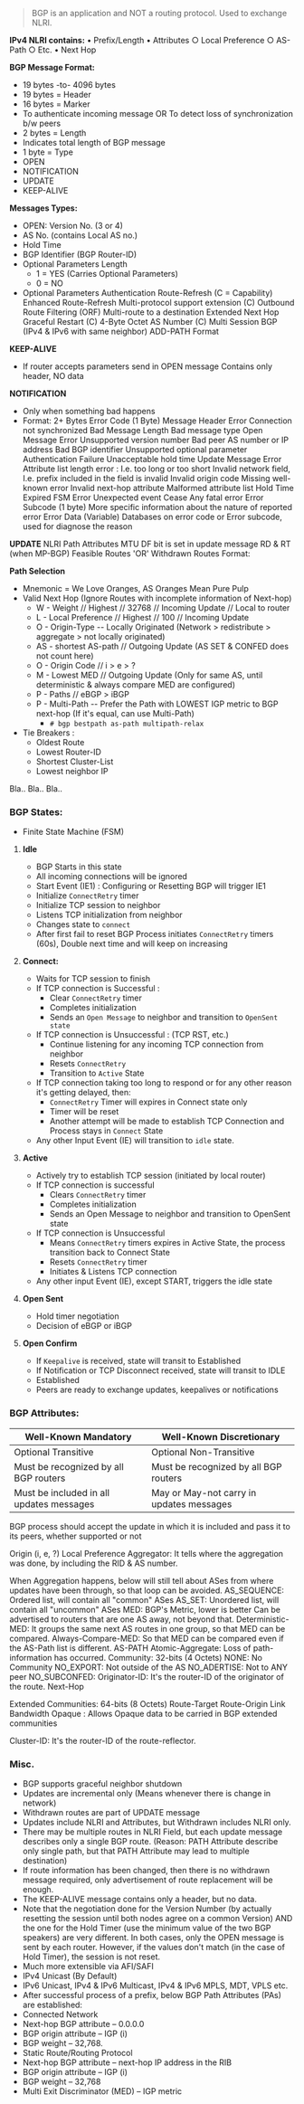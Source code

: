 > BGP is an application and NOT a routing protocol. Used to exchange NLRI.

**IPv4 NLRI contains:**
• Prefix/Length
	• Attributes
		○ Local Preference
		○ AS-Path
		○ Etc.
	• Next Hop

**BGP Message Format:**
- 19 bytes -to- 4096 bytes
- 19 bytes = Header
- 16 bytes = Marker
- To authenticate incoming message OR To detect loss of synchronization b/w peers
- 2 bytes = Length
- Indicates total length of BGP message
- 1 byte = Type
- OPEN
- NOTIFICATION
- UPDATE
- KEEP-ALIVE



**Messages Types:**
- OPEN: Version No. (3 or 4)
- AS No. (contains Local AS no.)
- Hold Time
- BGP Identifier (BGP Router-ID)
- Optional Parameters Length
	- 1 = YES (Carries Optional Parameters)
	- 0 = NO 
- Optional Parameters
Authentication
Route-Refresh (C = Capability)
Enhanced Route-Refresh
Multi-protocol support extension (C)
Outbound Route Filtering (ORF)
Multi-route to a destination
Extended Next Hop
Graceful Restart (C)
4-Byte Octet AS Number (C)
Multi Session BGP (IPv4 & IPv6 with same neighbor)
ADD-PATH
Format



**KEEP-ALIVE**
 - If router accepts parameters send in OPEN message Contains only header, NO data

**NOTIFICATION**
 - Only when something bad happens
 - Format:
2+ Bytes
Error Code (1 Byte)
Message Header Error
Connection not synchronized
Bad Message Length
Bad message type
Open Message Error
Unsupported version number
Bad peer AS number or IP address
Bad BGP identifier
Unsupported optional parameter
Authentication Failure
Unacceptable hold time
Update Message Error
Attribute list length error : I.e. too long or too short
Invalid network field, I.e. prefix included in the field is invalid
Invalid origin code
Missing well-known error
Invalid next-hop attribute
Malformed attribute list
Hold Time Expired
FSM Error
Unexpected event
Cease
Any fatal error
Error Subcode (1 byte)
More specific information about the nature of reported error
Error Data (Variable)
Databases on error code or Error subcode, used for diagnose the reason

**UPDATE**
NLRI
Path Attributes
MTU
DF bit is set in update message
RD & RT (when MP-BGP)
Feasible Routes 'OR' Withdrawn Routes
Format:



**Path Selection**
 - Mnemonic = We Love Oranges, AS Oranges Mean Pure Pulp
 - Valid Next Hop (Ignore Routes with incomplete information of Next-hop)
	- W - Weight // Highest // 32768 // Incoming Update // Local to router
	- L - Local Preference // Highest // 100 // Incoming Update
	- O - Origin-Type -- Locally Originated (Network > redistribute > aggregate > not locally originated)
	- AS - shortest AS-path // Outgoing Update (AS SET & CONFED does not count here)
	- O - Origin Code  //  i > e > ?
	- M - Lowest MED // Outgoing Update (Only for same AS, until deterministic & always compare MED are configured)
	- P - Paths // eBGP > iBGP
	- P - Multi-Path -- Prefer the Path with LOWEST IGP metric to BGP next-hop (If it's equal, can use Multi-Path)
		- `# bgp bestpath as-path multipath-relax`
  - Tie Breakers :
	- Oldest Route
	- Lowest Router-ID
	- Shortest Cluster-List
	- Lowest neighbor IP
 
Bla.. Bla.. Bla..


### BGP States:
 - Finite State Machine (FSM)
 1. **Idle**
	- BGP Starts in this state
	- All incoming connections will be ignored
	- Start Event (IE1) : Configuring or Resetting BGP will trigger IE1
	- Initialize `ConnectRetry` timer
	- Initialize TCP session to neighbor
	- Listens TCP initialization from neighbor
	- Changes state to `connect`
	- After first fail to reset BGP Process initiates `ConnectRetry` timers (60s), Double next time and will keep on increasing 

2. **Connect:**
	- Waits for TCP session to finish
	- If TCP connection is Successful :
		- Clear `ConnectRetry` timer
		- Completes initialization
		- Sends an `Open Message` to neighbor and transition to `OpenSent state`
	- If TCP connection is Unsuccessful : (TCP RST, etc.)
		- Continue listening for any incoming TCP connection from neighbor
		- Resets `ConnectRetry`
		- Transition to `Active` State
	- If TCP connection taking too long to respond or for any other reason it's getting delayed, then:
		- `ConnectRetry` Timer will expires in Connect state only
		- Timer will be reset
		- Another attempt will be made to establish TCP Connection and Process stays in `Connect` State
	- Any other Input Event (IE) will transition to `idle` state.
 
3. **Active**
	- Actively try to establish TCP session (initiated by local router)
	- If TCP connection is successful
		- Clears `ConnectRetry` timer
		- Completes initialization
		- Sends an Open Message to neighbor and transition to OpenSent state
	- If TCP connection is Unsuccessful
		- Means `ConnectRetry` timers expires in Active State, the process transition back to Connect State
		- Resets `ConnectRetry` timer
		- Initiates & Listens TCP connection
	- Any other input Event (IE), except START, triggers the idle state

4. **Open Sent**
	- Hold timer negotiation
	- Decision of eBGP or iBGP

5. **Open Confirm**
	- If `Keepalive` is received, state will transit to Established
	- If Notification or TCP Disconnect received, state will transit to IDLE
	- Established
	- Peers are ready to exchange updates, keepalives or notifications
 


### BGP Attributes:
Well-Known Mandatory | Well-Known Discretionary
| - | - |
Optional Transitive | Optional Non-Transitive
Must be recognized by all BGP routers | Must be recognized by all BGP routers
Must be included in all  updates messages | May or May-not carry in  updates messages
BGP process should accept the update in which it is included and pass it to its peers, whether supported or not
 
Origin (i, e, ?)
Local Preference
Aggregator: It tells where the aggregation was done, by including the RID & AS number.
 
When Aggregation happens, below will still tell about ASes from where updates have been through, so that loop can be avoided.
AS_SEQUENCE:  Ordered list, will contain all "common" ASes
AS_SET: Unordered list, will contain all "uncommon" ASes
MED:
BGP's Metric, lower is better
Can be advertised to routers that are one AS away, not beyond that.
Deterministic-MED: It groups the same next AS routes in one group, so that MED can be compared.
Always-Compare-MED: So that MED can be compared even if the AS-Path list is different.
AS-PATH
Atomic-Aggregate: Loss of path-information has occurred.
Community: 32-bits (4 Octets)
NONE: No Community
NO_EXPORT: Not outside of the AS
NO_ADERTISE: Not to ANY peer
NO_SUBCONFED:
Originator-ID: It's the router-ID of the originator of the route.
Next-Hop
 
Extended Communities: 64-bits (8 Octets)
Route-Target
Route-Origin
Link Bandwidth
Opaque : Allows Opaque data to be carried in BGP extended communities
 
Cluster-ID: It's the router-ID of the route-reflector.




### Misc.
 - BGP supports graceful neighbor shutdown 
 - Updates are incremental only (Means whenever there is change in network)
 - Withdrawn routes are part of UPDATE message
 - Updates include NLRI and Attributes, but Withdrawn includes NLRI only.
 - There may be multiple routes in NLRI Field, but each update message describes only a single BGP route. (Reason: PATH Attribute describe only single path, but that PATH Attribute may lead to multiple destination)
 - If route information has been changed, then there is no withdrawn message required, only advertisement of route replacement will be enough.
 - The KEEP-ALIVE message contains only a header, but no data.
 - Note that the negotiation done for the Version Number (by actually resetting the session until both nodes agree on a common Version) AND the one for the Hold Timer (use the minimum value of the two BGP speakers) are very different. In both cases, only the OPEN message is sent by each router. However, if the values don't match (in the case of Hold Timer), the session is not reset.
 - Much more extensible via AFI/SAFI
 - IPv4 Unicast (By Default)
 - IPv6 Unicast, IPv4 & IPv6 Multicast, IPv4 & IPv6 MPLS, MDT, VPLS etc.
 - After successful process of a prefix, below BGP Path Attributes (PAs) are established:
 - Connected Network
 - Next-hop BGP attribute – 0.0.0.0
 - BGP origin attribute – IGP (i)
 - BGP weight – 32,768.
 - Static Route/Routing Protocol
 - Next-hop BGP attribute – next-hop IP address in the RIB
 - BGP origin attribute – IGP (i)
 - BGP weight – 32,768
 - Multi Exit Discriminator (MED) – IGP metric
